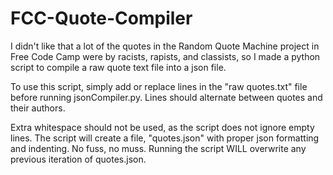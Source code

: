 # FCC-Quote-Compiler
I didn't like that a lot of the quotes in the Random Quote Machine project in Free Code Camp were by racists, rapists, and classists, so I made a python script to compile a raw quote text file into a json file.

To use this script, simply add or replace lines in the "raw quotes.txt" file before running jsonCompiler.py. Lines should alternate between quotes and their authors.

Extra whitespace should not be used, as the script does not ignore empty lines. The script will create a file, "quotes.json" with proper json formatting and indenting. No fuss, no muss. Running the script WILL overwrite any previous iteration of quotes.json.
